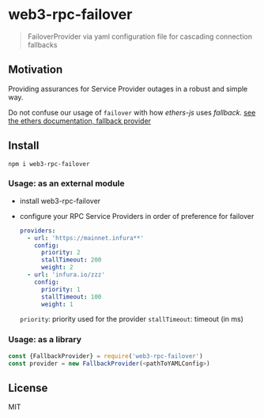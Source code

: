 # web3-rpc-failover

> FailoverProvider via yaml configuration file for cascading connection fallbacks

## Motivation

Providing assurances for Service Provider outages in a robust and simple way. 

Do not confuse our usage of `failover` with how *ethers-js* uses _fallback_. [see the ethers documentation, fallback provider](https://docs.ethers.io/v5/single-page/#/v5/api/providers/other/-%23-FallbackProvider)



## Install

 `npm i web3-rpc-failover`  


### Usage: as an external module


- install web3-rpc-failover
- configure your RPC Service Providers in order of preference for failover

  ```yaml
  providers:
    - url: 'https://mainnet.infura**'
      config:
        priority: 2
        stallTimeout: 200
        weight: 2
    - url: 'infura.io/zzz'
      config:
        priority: 1
        stallTimeout: 100
        weight: 1
  ```

  `priority`:  priority used for the provider
  `stallTimeout`:  timeout (in ms)

### Usage: as a library

  ```js
  const {FallbackProvider} = require('web3-rpc-failover')
  const provider = new FallbackProvider(<pathToYAMLConfig>)
  ```


## License

MIT
